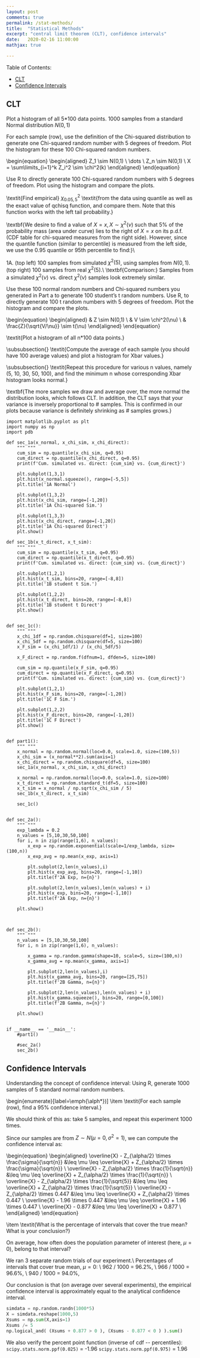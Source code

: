 ```yaml
---
layout: post
comments: true
permalink: /stat-methods/
title:  "Statistical Methods"
excerpt: "central limit theorem (CLT), confidence intervals"
date:   2020-02-16 11:00:00
mathjax: true

---
```


Table of Contents:
- [CLT](#clt)
- [Confidence Intervals](#ci)



## CLT


Plot a histogram of all 5*100 data points.
1000 samples from a standard Normal distribution $N(0,1)$

For each sample (row), use the definition of the Chi-squared distribution to generate one Chi-squared random number with 5 degrees of freedom. Plot the histogram for these 100 Chi-squared random numbers.

\begin{equation}
\begin{aligned}
    Z_1 \sim N(0,1) \\
    \dots \\
    Z_n \sim N(0,1) \\
    X = \sum\limits_{i=1}^k Z_i^2 \sim \chi^2(k)
\end{aligned}
\end{equation}

Use R to directly generate 100 Chi-squared random numbers with 5 degrees of freedom. Plot using the histogram and compare the plots.

\textit{Find empirical} $\chi_{0.05,5}^2$ \textit{from the data using quantile as well as the exact value of qchisq function, and compare them. Note that this function works with the left tail probability.}

\textbf{We desire to find a value of $X=x, X \sim \chi^2(\nu)$ such that 5\% of the probability mass (area under curve) lies to the right of $X=x$ on its p.d.f. (CDF table for chi-squared measures from the right side). However, since the quantile function (similar to percentile) is measured from the left side, we use the 0.95 quantile or 95th percentile to find:}\\

1A.  (top left) 100 samples from simulated $\chi^2(5)$, using samples from $N(0,1)$. (top right) 100 samples from real $\chi^2(5)$.\\ \textbf{Comparison:} Samples from a simulated $\chi^2(\nu)$ vs. direct $\chi^2(\nu)$ samples look extremely similar.

Use these 100 normal random numbers and Chi-squared numbers you generated in Part a to generate 100 student’s t random numbers. Use R, to directly generate 100 t random numbers with 5 degrees of freedom. Plot the histogram and compare the plots.

\begin{equation}
\begin{aligned}
    & Z \sim N(0,1) \\
   &  V \sim \chi^2(\nu) \\
    & \frac{Z}{\sqrt{V/\nu}} \sim t(\nu)
\end{aligned}
\end{equation}


\textit{Plot a histogram of all n*100 data points.}

\subsubsection{}
\textit{Compute the average of each sample (you should have 100 average values) and plot a histogram for Xbar values.}

\subsubsection{}
\textit{Repeat this procedure for various n values, namely (5, 10, 30, 50, 100), and find the minimum n whose corresponding Xbar histogram looks normal.}

\textbf{The more samples we draw and average over, the more normal the distribution looks, which follows CLT. In addition, the CLT says that your variance is inversely proportional to \# samples. This is confirmed in our plots because  variance is definitely shrinking as \# samples grows.}


```
import matplotlib.pyplot as plt
import numpy as np
import pdb

def sec_1a(x_normal, x_chi_sim, x_chi_direct):
	""" """
	cum_sim = np.quantile(x_chi_sim, q=0.95)
	cum_direct = np.quantile(x_chi_direct, q=0.95)
	print(f'Cum. simulated vs. direct: {cum_sim} vs. {cum_direct}')

	plt.subplot(1,3,1)
	plt.hist(x_normal.squeeze(), range=[-5,5])
	plt.title('1A Normal')

	plt.subplot(1,3,2)
	plt.hist(x_chi_sim, range=[-1,20])
	plt.title('1A Chi-squared Sim.')

	plt.subplot(1,3,3)
	plt.hist(x_chi_direct, range=[-1,20])
	plt.title('1A Chi-squared Direct')
	plt.show()

def sec_1b(x_t_direct, x_t_sim):
	""" """
	cum_sim = np.quantile(x_t_sim, q=0.95)
	cum_direct = np.quantile(x_t_direct, q=0.95)
	print(f'Cum. simulated vs. direct: {cum_sim} vs. {cum_direct}')

	plt.subplot(1,2,1)
	plt.hist(x_t_sim, bins=20, range=[-8,8])
	plt.title('1B student t Sim.')

	plt.subplot(1,2,2)
	plt.hist(x_t_direct, bins=20, range=[-8,8])
	plt.title('1B student t Direct')
	plt.show()


def sec_1c():
	""" """
	x_chi_1df = np.random.chisquare(df=1, size=100)
	x_chi_5df = np.random.chisquare(df=5, size=100)
	x_F_sim = (x_chi_1df/1) / (x_chi_5df/5)

	x_F_direct = np.random.f(dfnum=1, dfden=5, size=100)

	cum_sim = np.quantile(x_F_sim, q=0.95)
	cum_direct = np.quantile(x_F_direct, q=0.95)
	print(f'Cum. simulated vs. direct: {cum_sim} vs. {cum_direct}')

	plt.subplot(1,2,1)
	plt.hist(x_F_sim, bins=20, range=[-1,20])
	plt.title('1C F Sim.')

	plt.subplot(1,2,2)
	plt.hist(x_F_direct, bins=20, range=[-1,20])
	plt.title('1C F Direct')
	plt.show()


def part1():
	""" """
	x_normal = np.random.normal(loc=0.0, scale=1.0, size=(100,5))
	x_chi_sim = (x_normal**2).sum(axis=1)
	x_chi_direct = np.random.chisquare(df=5, size=100)
	sec_1a(x_normal, x_chi_sim, x_chi_direct)

	x_normal = np.random.normal(loc=0.0, scale=1.0, size=100)
	x_t_direct = np.random.standard_t(df=5, size=100)
	x_t_sim = x_normal / np.sqrt(x_chi_sim / 5)
	sec_1b(x_t_direct, x_t_sim)

	sec_1c()


def sec_2a():
	""" """
	exp_lambda = 0.2
	n_values = [5,10,30,50,100]
	for i, n in zip(range(1,6), n_values):
		x_exp = np.random.exponential(scale=1/exp_lambda, size=(100,n))
		x_exp_avg = np.mean(x_exp, axis=1)

		plt.subplot(2,len(n_values),i)
		plt.hist(x_exp_avg, bins=20, range=[-1,10])
		plt.title(f'2A Exp, n={n}')

		plt.subplot(2,len(n_values),len(n_values) + i)
		plt.hist(x_exp, bins=20, range=[-1,10])
		plt.title(f'2A Exp, n={n}')

	plt.show()



def sec_2b():
	""" """
	n_values = [5,10,30,50,100]
	for i, n in zip(range(1,6), n_values):

		x_gamma = np.random.gamma(shape=10, scale=5, size=(100,n))
		x_gamma_avg = np.mean(x_gamma, axis=1)

		plt.subplot(2,len(n_values),i)
		plt.hist(x_gamma_avg, bins=20, range=[25,75])
		plt.title(f'2B Gamma, n={n}')

		plt.subplot(2,len(n_values),len(n_values) + i)
		plt.hist(x_gamma.squeeze(), bins=20, range=[0,100])
		plt.title(f'2B Gamma, n={n}')

	plt.show()


if __name__ == '__main__':
	#part1()

	#sec_2a()
	sec_2b()
```



## Confidence Intervals

Understanding the concept of confidence interval: Using R, generate 1000 samples of 5 standard normal random numbers.

\begin{enumerate}[label=\emph{\alph*})]
\item \textit{For each sample (row), find a 95\% confidence interval.}

We should think of this as: take 5 samples, and repeat this experiment 1000 times.

Since our samples are from $Z \sim N(\mu=0,\sigma^2=1)$, we can compute the confidence interval as:

\begin{equation}
\begin{aligned}
\overline{X} - Z_{\alpha/2} \times \frac{\sigma}{\sqrt{n}} &\leq \mu \leq \overline{X} + Z_{\alpha/2} \times \frac{\sigma}{\sqrt{n}} \\
\overline{X} - Z_{\alpha/2} \times
\frac{1}{\sqrt{n}} &\leq \mu \leq \overline{X} + Z_{\alpha/2} \times \frac{1}{\sqrt{n}} \\
\overline{X} - Z_{\alpha/2} \times
\frac{1}{\sqrt{5}} &\leq \mu \leq \overline{X} + Z_{\alpha/2} \times \frac{1}{\sqrt{5}} \\
\overline{X} - Z_{\alpha/2} \times
0.447 &\leq \mu \leq \overline{X} + Z_{\alpha/2} \times 0.447 \\
\overline{X} - 1.96 \times
0.447 &\leq \mu \leq \overline{X} + 1.96 \times 0.447 \\
\overline{X} - 0.877 &\leq \mu \leq \overline{X} + 0.877 \\
\end{aligned}
\end{equation}



\item  \textit{What is the percentage of intervals that cover the true mean? What is your conclusion?}

On average, how often does the population parameter of interest (here, $\mu=0$), belong to that interval?

We ran 3 separate random trials of our experiment.\\
Percentages of intervals that cover true mean, $\mu=0$: \\
962 / 1000 = 96.2\%, \\
966 / 1000 = 96.6\%, \\
940 / 1000 = 94.0\%, 

Our conclusion is that (on average over several experiments), the empirical confidence interval is approximately equal to the analytical confidence interval.





```python
simdata = np.random.randn(1000*5)
X = simdata.reshape(1000,5)
Xsums = np.sum(X,axis=1)
Xsums /= 5
np.logical_and( (Xsums + 0.877 > 0 ), (Xsums - 0.877 < 0 ) ).sum()
```

We also verify the percent point function (inverse of cdf --  percentiles):
`scipy.stats.norm.ppf(0.025)` = -1.96
`scipy.stats.norm.ppf(0.975)` = 1.96